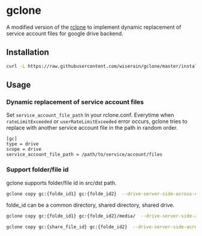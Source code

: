 
# gclone  

A modified version of the [rclone](//github.com/rclone/rclone) to implement dynamic replacement of service account files for google drive backend.

## Installation

```bash
curl -L https://raw.githubusercontent.com/wiserain/gclone/master/install.sh | sudo bash
```

## Usage

### Dynamic replacement of service account files

Set `service_account_file_path` in your rclone.conf. Everytime when `rateLimitExceeded` or `userRateLimitExceeded` error occurs, gclone tries to replace with another service account file in the path in random order.

```text
[gc]
type = drive
scope = drive
service_account_file_path = /path/to/service/account/files
```

### Support folder/file id

gclone supports folder/file id in src/dst path.

```bash
gclone copy gc:{folde_id1} gc:{folde_id2}  --drive-server-side-across-configs
```

folde_id can be a common directory, shared directory, shared drive.

```bash
gclone copy gc:{folde_id1} gc:{folde_id2}/media/  --drive-server-side-across-configs
```

```bash
gclone copy gc:{share_file_id} gc:{folde_id2}  --drive-server-side-across-configs
```
